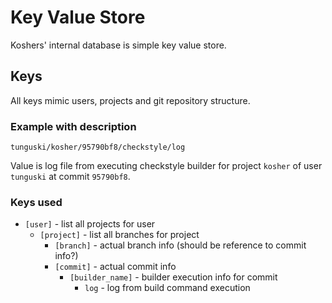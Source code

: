 # Key Value Store

Koshers' internal database is simple key value store.

## Keys

All keys mimic users, projects and git repository structure. 

### Example with description

```
tunguski/kosher/95790bf8/checkstyle/log
```

Value is log file from executing checkstyle builder for project ```kosher``` 
of user ```tunguski``` at commit ```95790bf8```.

### Keys used

* ```[user]``` - list all projects for user
    * ```[project]``` - list all branches for project
        * ```[branch]``` - actual branch info (should be reference to commit info?)
        * ```[commit]``` - actual commit info
            * ```[builder_name]``` - builder execution info for commit
                * ```log``` - log from build command execution
